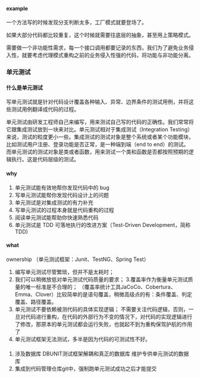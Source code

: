 #### example
一个方法写的时候发现分支判断太多，工厂模式就要登场了。

如果大部分代码都比较重复，这个时候就需要往底层的抽象，甚至用上策略模式。

需要做一个非功能性需求，每一个接口调用都要记录的东西，我们为了避免业务侵入性，就要考虑代理模式重构之前的业务侵入性强的代码，将功能与非功能分离。

### 单元测试
#### 什么是单元测试
写单元测试就是针对代码设计覆盖各种输入、异常、边界条件的测试用例，并将这些测试用例翻译成代码的过程。

单元测试由研发工程师自己来编写，用来测试自己写的代码的正确性。我们常常将它跟集成测试放到一块来对比。单元测试相对于集成测试（Integration Testing）来说，测试的粒度更小一些。集成测试的测试对象是整个系统或者某个功能模块，比如测试用户注册、登录功能是否正常，是一种端到端（end to end）的测试。而单元测试的测试对象是类或者函数，用来测试一个类和函数是否都按照预期的逻辑执行。这是代码层级的测试。

#### why 
1. 单元测试能有效地帮你发现代码中的 bug
2. 写单元测试能帮你发现代码设计上的问题
3. 单元测试是对集成测试的有力补充
4. 写单元测试的过程本身就是代码重构的过程
5. 阅读单元测试能帮助你快速熟悉代码
6. 单元测试是 TDD 可落地执行的改进方案（Test-Driven Development，简称 TDD)

#### what
ownership
（单元测试框架：Junit、TestNG、Spring Test）
1. 编写单元测试尽管繁琐，但并不是太耗时；
2. 我们可以稍微放低对单元测试代码质量的要求；
3.覆盖率作为衡量单元测试质量的唯一标准是不合理的；
 （覆盖率统计工具JaCoCo、Cobertura、Emma、Clover）比较简单的是语句覆盖，稍微高级点的有：条件覆盖、判定覆盖、路径覆盖。
4. 单元测试不要依赖被测代码的具体实现逻辑；
不需要关注代码逻辑，否则，一旦对代码进行重构，在代码的外部行为不变的情况下，对代码的实现逻辑进行了修改，那原本的单元测试都会运行失败，也就起不到为重构保驾护航的作用了
5. 单元测试框架无法测试，多半是因为代码的可测试性不好。

#### 
1. 涉及数据库
    DBUNIT测试框架解耦和真正的数据库
    维护专供单元测试的数据库
2. 集成到代码管理仓库git中，强制跑单元测试成功之后才能提交